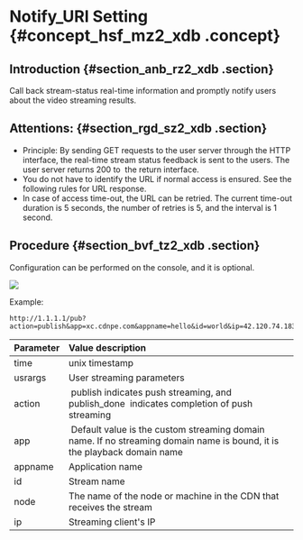 # Notify\_URl Setting {#concept_hsf_mz2_xdb .concept}

## Introduction {#section_anb_rz2_xdb .section}

Call back stream-status real-time information and promptly notify users about the video streaming results.

## Attentions: {#section_rgd_sz2_xdb .section}

-   Principle: By sending GET requests to the user server through the HTTP interface, the real-time stream status feedback is sent to the users. The user server returns 200 to  the return interface.
-   You do not have to identify the URL if normal access is ensured. See the following rules for URL response.
-   In case of access time-out, the URL can be retried. The current time-out duration is 5 seconds, the number of retries is 5, and the interval is 1 second.

## Procedure {#section_bvf_tz2_xdb .section}

Configuration can be performed on the console, and it is optional.

![](http://static-aliyun-doc.oss-cn-hangzhou.aliyuncs.com/assets/img/5155/3499_en-US.png)

Example:

```
http://1.1.1.1/pub?action=publish&app=xc.cdnpe.com&appname=hello&id=world&ip=42.120.74.183&node=cdnvideocenter010207116011.cm3
```

|Parameter|Value description|
|:--------|:----------------|
|time|unix timestamp|
|usrargs|User streaming parameters|
|action| publish indicates push streaming, and publish\_done  indicates completion of push streaming|
|app| Default value is the custom streaming domain name. If no streaming domain name is bound, it is the playback domain name|
|appname|Application name|
|id|Stream name|
|node|The name of the node or machine in the CDN that receives the stream|
|ip|Streaming client's IP|

